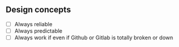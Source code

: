## Design concepts

- [ ] Always reliable
- [ ] Always predictable
- [ ] Always work if even if Github or Gitlab is totally broken or down
